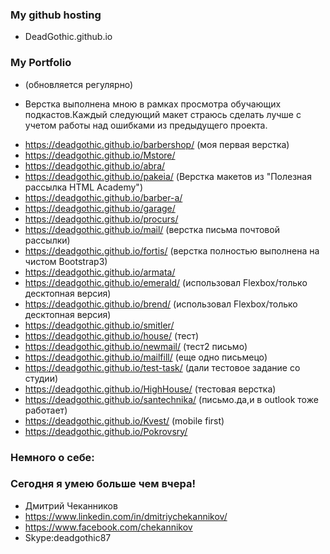 ### My github hosting ###
- DeadGothic.github.io



### My Portfolio ###
- (обновляется регулярно)
* Верстка выполнена мною в рамках просмотра обучающих подкастов.Каждый следующий макет страюсь сделать лучше с учетом работы над ошибками  из предыдущего проекта.
- https://deadgothic.github.io/barbershop/ (моя первая верстка)
- https://deadgothic.github.io/Mstore/
- https://deadgothic.github.io/abra/
- https://deadgothic.github.io/pakeia/ (Верстка макетов из "Полезная рассылка HTML Academy")
- https://deadgothic.github.io/barber-a/
- https://deadgothic.github.io/garage/
- https://deadgothic.github.io/procurs/
- https://deadgothic.github.io/mail/ (верстка письма почтовой рассылки)
- https://deadgothic.github.io/fortis/ (верстка полностью выполнена на чистом Bootstrap3)
- https://deadgothic.github.io/armata/
- https://deadgothic.github.io/emerald/ (использовал Flexbox/только десктопная версия)
- https://deadgothic.github.io/brend/   (использовал Flexbox/только десктопная версия)
- https://deadgothic.github.io/smitler/ 
- https://deadgothic.github.io/house/ (тест)
- https://deadgothic.github.io/newmail/ (тест2 письмо)
- https://deadgothic.github.io/mailfill/ (еще одно письмецо)
- https://deadgothic.github.io/test-task/ (дали тестовое задание со студии)
- https://deadgothic.github.io/HighHouse/ (тестовая верстка) 
- https://deadgothic.github.io/santechnika/ (письмо.да,и в outlook тоже работает)
- https://deadgothic.github.io/Kvest/ (mobile first)
- https://deadgothic.github.io/Pokrovsry/


	



### Немного о себе: ###
### Сегодня я умею больше чем вчера! ###
* Дмитрий Чеканников
* https://www.linkedin.com/in/dmitriychekannikov/
* https://www.facebook.com/chekannikov
* Skype:deadgothic87


